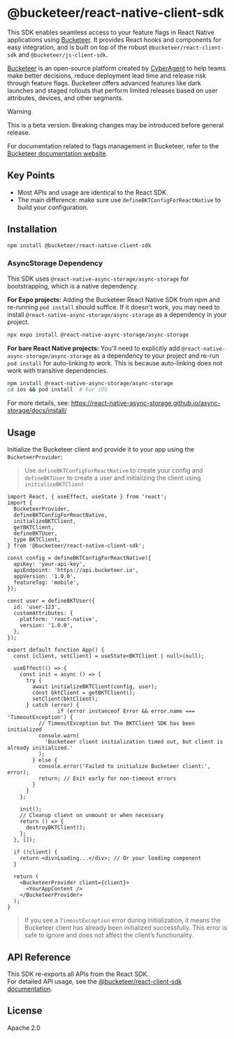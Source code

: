 # @bucketeer/react-native-client-sdk

This SDK enables seamless access to your feature flags in React Native applications using [Bucketeer](https://bucketeer.io/). It provides React hooks and components for easy integration, and is built on top of the robust `@bucketeer/react-client-sdk` and `@bucketeer/js-client-sdk`.

[Bucketeer](https://bucketeer.io) is an open-source platform created by [CyberAgent](https://www.cyberagent.co.jp/en/) to help teams make better decisions, reduce deployment lead time and release risk through feature flags. Bucketeer offers advanced features like dark launches and staged rollouts that perform limited releases based on user attributes, devices, and other segments.

> [!WARNING]
> This is a beta version. Breaking changes may be introduced before general release.

For documentation related to flags management in Bucketeer, refer to the [Bucketeer documentation website](https://docs.bucketeer.io/sdk/client-side/javascript).


## Key Points

- Most APIs and usage are identical to the React SDK.
- The main difference: make sure use `defineBKTConfigForReactNative` to build your configuration.

## Installation

```sh
npm install @bucketeer/react-native-client-sdk
```

### AsyncStorage Dependency

This SDK uses `@react-native-async-storage/async-storage` for bootstrapping, which is a native dependency.

**For Expo projects:**
Adding the Bucketeer React Native SDK from npm and re-running `pod install` should suffice.
If it doesn't work, you may need to install `@react-native-async-storage/async-storage` as a dependency in your project.

```sh
npx expo install @react-native-async-storage/async-storage
```
**For bare React Native projects:**
You'll need to explicitly add `@react-native-async-storage/async-storage` as a dependency to your project and re-run `pod install` for auto-linking to work. This is because auto-linking does not work with transitive dependencies.

```sh
npm install @react-native-async-storage/async-storage
cd ios && pod install  # For iOS
```

For more details, see: https://react-native-async-storage.github.io/async-storage/docs/install/

## Usage

Initialize the Bucketeer client and provide it to your app using the `BucketeerProvider`:

> Use `defineBKTConfigForReactNative` to create your config and `defineBKTUser` to create a user and initializing the client using `initializeBKTClient`

```tsx
import React, { useEffect, useState } from 'react';
import {
  BucketeerProvider,
  defineBKTConfigForReactNative,
  initializeBKTClient,
  getBKTClient,
  defineBKTUser,
  type BKTClient,
} from '@bucketeer/react-native-client-sdk';

const config = defineBKTConfigForReactNative({
  apiKey: 'your-api-key',
  apiEndpoint: 'https://api.bucketeer.io',
  appVersion: '1.0.0',
  featureTag: 'mobile',
});

const user = defineBKTUser({
  id: 'user-123',
  customAttributes: {
    platform: 'react-native',
    version: '1.0.0',
  },
});

export default function App() {
  const [client, setClient] = useState<BKTClient | null>(null);

  useEffect(() => {
    const init = async () => {
      try {
        await initializeBKTClient(config, user);
        const bktClient = getBKTClient();
        setClient(bktClient);
      } catch (error) {
                if (error instanceof Error && error.name === 'TimeoutException') {
          // TimeoutException but The BKTClient SDK has been initialized
          console.warn(
            'Bucketeer client initialization timed out, but client is already initialized.'
          );
        } else {
          console.error('Failed to initialize Bucketeer client:', error);
          return; // Exit early for non-timeout errors
        }
      }
    };

    init();
    // Cleanup client on unmount or when necessary
    return () => {
      destroyBKTClient();
    };
  }, []);

  if (!client) {
    return <div>Loading...</div>; // Or your loading component
  }

  return (
    <BucketeerProvider client={client}>
      <YourAppContent />
    </BucketeerProvider>
  );
}
```

> If you see a `TimeoutException` error during initialization, it means the Bucketeer client has already been initialized successfully. This error is safe to ignore and does not affect the client’s functionality.

## API Reference

This SDK re-exports all APIs from the React SDK.  
For detailed API usage, see the [@bucketeer/react-client-sdk documentation](https://github.com/bucketeer-io/react-client-sdk/blob/main/README.md#usage).

## License

Apache 2.0